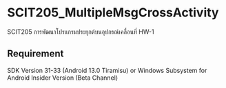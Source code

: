 # SCIT205_MultipleMsgCrossActivity
SCIT205 การพัฒนาโปรแกรมประยุกต์บนอุปกรณ์เคลื่อนที่ HW-1
## Requirement
SDK Version 31-33 (Android 13.0 Tiramisu) or Windows Subsystem for Android Insider Version (Beta Channel)
